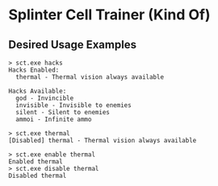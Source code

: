 # Splinter Cell Trainer (Kind Of)

## Desired Usage Examples

```
> sct.exe hacks
Hacks Enabled:
  thermal - Thermal vision always available

Hacks Available:
  god - Invincible
  invisible - Invisible to enemies
  silent - Silent to enemies
  ammoi - Infinite ammo
```

```
> sct.exe thermal
[Disabled] thermal - Thermal vision always available
```

```
> sct.exe enable thermal
Enabled thermal
> sct.exe disable thermal
Disabled thermal
```
